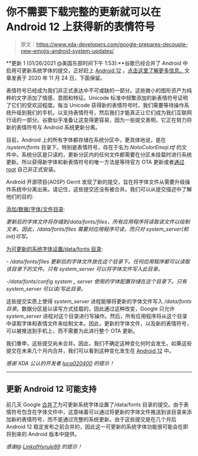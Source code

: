 # 你不需要下载完整的更新就可以在 Android 12 上获得新的表情符号

> 原文：<https://www.xda-developers.com/google-prepares-decouple-new-emojis-android-system-updates/>

**更新 1 (01/26/2021 @美国东部时间下午 1:53):**谷歌已经合并了 Android 中启用可更新系统字体的提交，正好赶上 [Android 12](https://www.xda-developers.com/android-12/) 。[点击这里了解更多信息。](#update1)文章发表于 2020 年 11 月 24 日，下面保留。

表情符号已经成为我们非正式表达中不可或缺的一部分。这些微小的图形资产为纯粹的文字添加了情感、意图和特征。Unicode 标准中频繁添加的新表情符号证明了它们的受欢迎程度。每当 Unicode 获得新的表情符号时，我们需要等待操作系统升级到我们的手机，以支持表情符号，然后我们才能真正让它们成为我们互联网行话的一部分。谷歌似乎准备让这变得更容易，因为一些提交表明，它正在努力将新的表情符号与 Android 系统更新分离。

目前，Android 上的所有字体都存储在系统分区中，更具体地说，是在 */system/fonts* 目录下。特别是表情符号，存在于名为 *NotoColorEmoji.ttf* 的文件中。系统分区是只读的，更新分区内的任何文件都需要在分区未挂载时进行系统更新。所以获得新字体和新表情符号的唯一方法是等待官方 OTA 更新或者[通过 root](https://www.xda-developers.com/android-11-new-emoji-install-root-magisk-module-unicode-13/) 自己非正式安装。

Android 开源项目(AOSP) Gerrit 发现了新的提交，旨在将字体文件从需要升级操作系统中分离出来。请记住，这些提交还没有被合并。我们可以从提交描述中了解他们的目的:

[添加/数据/字体/文件目录](https://android-review.googlesource.com/c/platform/system/sepolicy/+/1501158):

*更新后的字体文件将存储到/data/fonts/files，所有应用程序将读取该文件以绘制文本。因此，/data/fonts/files 需要对应用程序可读，而只对 system_server(和 init)可写。*

[为可更新的系统字体设置/data/fonts 目录](https://android-review.googlesource.com/c/platform/system/core/+/1502269):

*- /data/fonts/files 更新后的字体文件放在这个目录下。任何应用程序都可以读取该目录下的文件。只有 system_server 可以将字体文件写入此目录。*

*-/data/fonts/config system _ server 使用的字体配置存储在这个目录下。只有 system_server 可以读/写此目录。*

这些提交实质上使得 *system_server* 进程能够将更新的字体文件写入 */data/fonts 目录*。数据分区是以读写方式挂载的，因此通过这种改变，Google 只允许 *system_server* 进程对这个目录进行写操作。然后，所有应用程序将从这个目录中读取字体和表情文件来绘制文本。因此，更新的字体文件，以及新的表情符号，可以被推送到手机上，而不需要为此进行整个 OTA 更新。

我们重申，这些提交尚未合并。因此，我们不确定这种变化何时会发生。如果这些提交在未来几个月内合并，我们可以看到这种变化发生在 [Android 12](https://www.xda-developers.com/android-12/) 中。

*感谢 XDA 公认的开发者 [luca020400](https://forum.xda-developers.com/member.php?u=5778309) 的提示！*

* * *

## 更新 Android 12 可能支持

前几天 Google [合并了](https://android-review.googlesource.com/q/topic:%22add_data_font_dir%22+(status:open%20OR%20status:merged))为可更新系统字体设置了/data/fonts 目录的提交。由于表情符号包含在字体文件中，这意味着可以通过将更新的字体文件推送到该目录来添加新的表情符号，而不是通过完整的系统更新。由于这些提交是在几个月后 Android 12 稳定发布之前合并的，因此这一可更新的系统字体功能很可能会在即将到来的 Android 版本中提供。

*感谢@ [LinkofHyrule89](https://twitter.com/LinkofHyrule89/status/1353947218361815045) 的提示！*